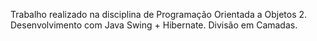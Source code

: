 Trabalho realizado na disciplina de Programação Orientada a Objetos 2.
Desenvolvimento com Java Swing + Hibernate.
Divisão em Camadas.

